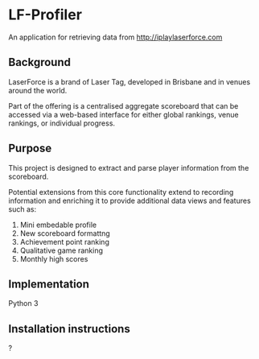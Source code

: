 # LF-Profiler
An application for retrieving data from http://iplaylaserforce.com


## Background

LaserForce is a brand of Laser Tag, developed in Brisbane and in venues around the world.

Part of the offering is a centralised aggregate scoreboard that can be accessed via a web-based interface for either global rankings, venue rankings, or individual progress.

## Purpose

This project is designed to extract and parse player information from the scoreboard.

Potential extensions from this core functionality extend to recording information and enriching it to provide additional data views and features such as:

 1. Mini embedable profile
 1. New scoreboard formattng
 2. Achievement point ranking
 3. Qualitative game ranking
 4. Monthly high scores

## Implementation

Python 3

## Installation instructions

?
